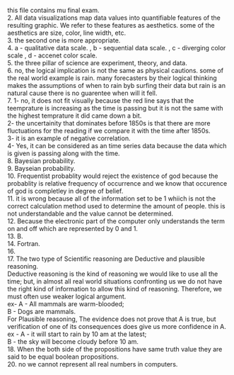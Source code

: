 this file contains mu final exam.   
2. All data visualizations map data values into quantifiable features of the resulting graphic. We refer to these features as aesthetics. some of the aesthetics are size, color, line width, etc.   
3. the second one is more appropriate.   
4. a - qualitative data scale. , b - sequential data scale. , c - diverging color scale , d - accenet color scale.   
5. the three pillar of science are experiment, theory, and data.   
6. no, the logical implication is not the same as physical cautions. some of the real world example is rain. many forecasters by their logical thinking makes the assumptions of when to rain byb surfing their data but rain is an natural cause there is no guarentee when will it fell.   
7. 1- no, it does not fit visually because the red line says that the teemprature is increasing as the time is passing but it is not the same with the highest temprature it did came down a bit.  
   2- the uncertainity that dominates before 1850s is that there are more fluctuations for the reading if we compare it with the time after 
   1850s.   
   3- it is an example of negative correlation.   
   4- Yes, it can be considered as an time series data because the data which is given is passing along with the time.   
8.  Bayesian probability.  
9.  Bayseian probability.   
10. Frequentist probablity would reject the existence of god because the probablity  is relative frequency of occurrence and we know that occurence of god is completley in degree of belief.  
11. it is wrong because all of the information set to be 1 whiich is not the correct calculation method used to determine the amount of people. this is not understandable and the value cannot be determined.  
12. Because the electronic part of the computer only understands the term on and off which are represented by 0 and 1.   
13. B.    
14. Fortran.    
16.    
17.  The two type of Scientific reasoning are Deductive and plausible reasoning.  
Deductive reasoning is the kind of reasoning we would like to use all the time; but, in almost all real world situations confronting us we do not have the right kind of information to allow this kind of reasoning. Therefore, we must often use weaker logical argument.  
ex- A - All mammals are warm-blooded;  
B - Dogs are mammals.  
For Plausible reasoning, The evidence does not prove that A is true, but verification of one of its consequences does give us more confidence in A.  
ex - A - it will start to rain by 10 am at the latest;  
B - the sky will become cloudy before 10 am.  
18.  When the both side of the propositions have same truth value they are said to be equal boolean propositions.  
20. no we cannot represent all real numbers in computers.    
